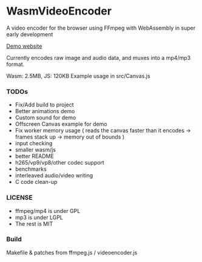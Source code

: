 # WasmVideoEncoder
A video encoder for the browser using FFmpeg with WebAssembly in super early development

[Demo website](https://alexvestin.github.io/WasmVideoEncoder/)


Currently encodes raw image and audio data, and muxes into a mp4/mp3 format.

Wasm: 2.5MB, JS: 120KB
Example usage in src/Canvas.js

### TODOs
- Fix/Add build to project
- Better animations demo
- Custom sound for demo
- Offscreen Canvas example for demo
- Fix worker memory usage ( reads the canvas faster than it encodes -> frames stack up -> memory out of bounds ) 
- input checking
- smaller wasm/js
- better README
- h265/vp9/vp8/other codec support
- benchmarks
- interleaved audio/video writing
- C code clean-up

### LICENSE
- ffmpeg/mp4 is under GPL
- mp3 is under LGPL
- The rest is MIT


### Build
Makefile & patches from ffmpeg.js / videoencoder.js

